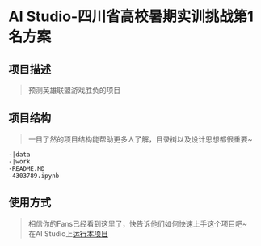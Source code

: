 # AI Studio-四川省高校暑期实训挑战第1名方案
> 
## 项目描述
>预测英雄联盟游戏胜负的项目

## 项目结构
> 一目了然的项目结构能帮助更多人了解，目录树以及设计思想都很重要~
```
-|data
-|work
-README.MD
-4303789.ipynb
```
## 使用方式
> 相信你的Fans已经看到这里了，快告诉他们如何快速上手这个项目吧~  
 在AI Studio上[运行本项目](https://aistudio.baidu.com/aistudio/projectdetail/4303789?contributionType=1&shared=1)  
